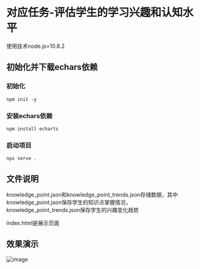 # 对应任务-评估学生的学习兴趣和认知水平
使用技术node.js=10.8.2 
## 初始化并下载echars依赖  

### 初始化

~~~
npm init -y
~~~

### 安装echars依赖

~~~
npm install echarts 
~~~

### 启动项目

~~~
npx serve .
~~~

## 



## 文件说明
knowledge_point.json和knowledge_point_trends.json存储数据，其中knowledge_point.json保存学生的知识点掌握情况，knowledge_point_trends.json保存学生的兴趣变化趋势

index.html是展示页面

## 效果演示
![image](https://github.com/user-attachments/assets/6ba04403-892b-4021-b1e4-c1a78f47feaf)



